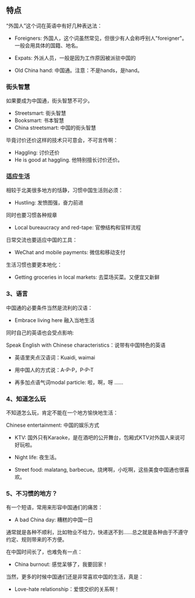 ## 特点

“外国人”这个词在英语中有好几种表达法：

- Foreigners: 外国人，这个词虽然常见，但很少有人会称呼别人"foreigner"。一般会用具体的国籍、地名。

- Expats: 外派人员，一般是因为工作原因被派驻中国的

- Old China hand: 中国通。注意：不是hands，是hand。

### 街头智慧

如果要成为中国通，街头智慧不可少。

- Streetsmart: 街头智慧
- Booksmart: 书本智慧
- China streetsmart: 中国的街头智慧

毕竟讨价还价这样的技术只可意会，不可言传啊：

- Haggling: 讨价还价
- He is good at haggling. 他特别擅长讨价还价。

### 适应生活
相较于北美很多地方的恬静，习惯中国生活则必须：

- Hustling:  发愤图强，奋力前进

同时也要习惯各种规章

- Local bureaucracy and red-tape: 官僚结构和官样流程

日常交流也要适应中国的工具：

- WeChat and mobile payments: 微信和移动支付

生活习惯也要更本地化：

- Getting groceries in local markets: 去菜场买菜。又便宜又新鲜

### 3、语言
中国通的必要条件当然是流利的汉语：

- Embrace living here 融入当地生活

同时自己的英语也会受点影响:

Speak English with Chinese characteristics：说带有中国特色的英语

- 英语里夹点汉语词：Kuaidi, waimai

- 用中国人的方式说：A-P-P，P-P-T

- 再多加点语气词modal particle: 啦，啊，呀 ……

### 4、知道怎么玩
不知道怎么玩，肯定不能在一个地方愉快地生活：

Chinese entertainment: 中国的娱乐方式

- KTV: 国外只有Karaoke，是在酒吧的公开舞台，包厢式KTV对外国人来说可好玩啦。

- Night life: 夜生活。

- Street food: malatang, barbecue。烧烤啊，小吃啊，这些美食中国通也很喜欢。

### 5、不习惯的地方？
有一个短语，常用来形容中国通们的痛苦：

- A bad China day: 糟糕的中国一日

通常就是各种不顺利，比如物业不给力，快递送不到……总之就是各种由于不遵守约定、规则带来的不方便。

在中国时间长了，也难免有一点：

- China burnout: 感觉呆够了，我要回家！

当然，更多的时候中国通们还是非常喜欢中国的生活，真是：

- Love-hate relationship：爱恨交织的关系啊！